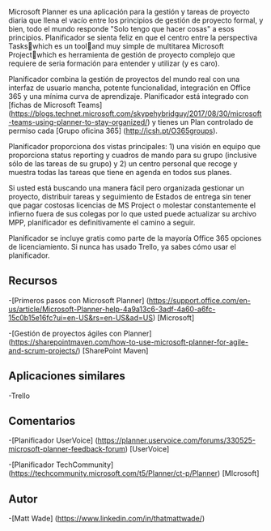 

Microsoft Planner es una aplicación para la gestión y tareas de proyecto diaria que llena el vacío entre los principios de gestión de proyecto formal, y bien, todo el mundo responde "Solo tengo que hacer cosas" a esos principios. Planificador se sienta feliz en que el centro entre la perspectiva Taskswhich es un tooland muy simple de multitarea Microsoft Projectwhich es herramienta de gestión de proyecto complejo que requiere de seria formación para entender y utilizar (y es caro). 

Planificador combina la gestión de proyectos del mundo real con una interfaz de usuario mancha, potente funcionalidad, integración en Office 365 y una mínima curva de aprendizaje. Planificador está integrado con [fichas de Microsoft Teams] (https://blogs.technet.microsoft.com/skypehybridguy/2017/08/30/microsoft-teams-using-planner-to-stay-organized/) y tienes un Plan controlado de permiso cada [Grupo oficina 365] (http://icsh.pt/O365groups).

Planificador proporciona dos vistas principales: 1) una visión en equipo que proporciona status reporting y cuadros de mando para su grupo (inclusive sólo de las tareas de su grupo) y 2) un centro personal que recoge y muestra todas las tareas que tiene en agenda en todos sus planes.

Si usted está buscando una manera fácil pero organizada gestionar un proyecto, distribuir tareas y seguimiento de Estados de entrega sin tener que pagar costosas licencias de MS Project o molestar constantemente el infierno fuera de sus colegas por lo que usted puede actualizar su archivo MPP, planificador es definitivamente el camino a seguir.

Planificador se incluye gratis como parte de la mayoría Office 365 opciones de licenciamiento. Si nunca has usado Trello, ya sabes cómo usar el planificador.

Recursos
---------

-[Primeros pasos con Microsoft Planner] (https://support.office.com/en-us/article/Microsoft-Planner-help-4a9a13c6-3adf-4a60-a6fc-15c0b15e16fc?ui=en-US&rs=en-US&ad=US)
    \[Microsoft\]

-[Gestión de proyectos ágiles con Planner] (https://sharepointmaven.com/how-to-use-microsoft-planner-for-agile-and-scrum-projects/)
    \[SharePoint Maven\]

Aplicaciones similares
--------------------

-Trello

Comentarios
---------

-[Planificador UserVoice] (https://planner.uservoice.com/forums/330525-microsoft-planner-feedback-forum)
    \[UserVoice\]

-[Planificador TechCommunity] (https://techcommunity.microsoft.com/t5/Planner/ct-p/Planner)
    \[MIcrosoft\]

Autor
---------

-[Matt Wade] (https://www.linkedin.com/in/thatmattwade/)

